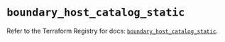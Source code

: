 # `boundary_host_catalog_static`

Refer to the Terraform Registry for docs: [`boundary_host_catalog_static`](https://registry.terraform.io/providers/hashicorp/boundary/1.3.0/docs/resources/host_catalog_static).
